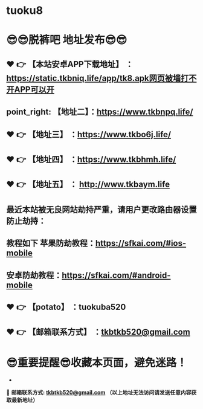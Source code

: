 # tuoku8
:sunglasses::sunglasses:脱裤吧 地址发布:sunglasses::sunglasses:
==
:heart: :point_right: 【本站安卓APP下载地址】 ：https://static.tkbniq.life/app/tk8.apk网页被墙打不开APP可以开
------
point_right: 【地址二】：https://www.tkbnpq.life/
------
:heart: :point_right: 【地址三】 ：https://www.tkbo6j.life/
-----
:heart: :point_right: 【地址四】 ：https://www.tkbhmh.life/
------
:heart: :point_right: 【地址五】 ： http://www.tkbaym.life
------

最近本站被无良网站劫持严重，请用户更改路由器设置防止劫持：
------

教程如下 苹果防劫教程：https://sfkai.com/#ios-mobile
------

安卓防劫教程：https://sfkai.com/#android-mobile
------
:heart: :point_right: 【potato】 ：tuokuba520
------

:heart: :point_right: 【邮箱联系方式】 ：tkbtkb520@gmail.com
------
:sunglasses:重要提醒:sunglasses:收藏本页面，避免迷路！
==

-

:e-mail: __邮箱联系方式: tkbtkb520@gmail.com （以上地址无法访问请发送任意内容获取最新地址）__
